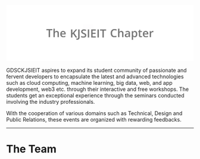 ![Logo](assets/logo.gif)

GDSCKJSIEIT aspires to expand its student community of passionate and fervent developers to encapsulate the latest and advanced technologies such as cloud computing, machine learning, big data, web, and app development, web3 etc. through their interactive and free workshops. The students get an exceptional experience through the seminars conducted involving the industry professionals. 

With the cooperation of various domains such as Technical, Design and Public Relations, these events are organized with rewarding feedbacks.

<hr>

# The Team

